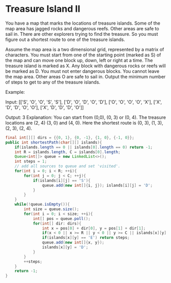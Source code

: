 # Treasure Island II
You have a map that marks the locations of treasure islands. Some of the map area has jagged rocks and dangerous reefs. Other areas are safe to sail in. There are other explorers trying to find the treasure. So you must figure out a shortest route to one of the treasure islands.

Assume the map area is a two dimensional grid, represented by a matrix of characters. You must start from one of the starting point (marked as S) of the map and can move one block up, down, left or right at a time. The treasure island is marked as X. Any block with dangerous rocks or reefs will be marked as D. You must not enter dangerous blocks. You cannot leave the map area. Other areas O are safe to sail in. Output the minimum number of steps to get to any of the treasure islands.

Example:

Input:
[['S', 'O', 'O', 'S', 'S'],
 ['D', 'O', 'D', 'O', 'D'],
 ['O', 'O', 'O', 'O', 'X'],
 ['X', 'D', 'D', 'O', 'O'],
 ['X', 'D', 'D', 'D', 'O']]

Output: 3
Explanation:
You can start from (0,0), (0, 3) or (0, 4). The treasure locations are (2, 4) (3, 0) and (4, 0). Here the shortest route is (0, 3), (1, 3), (2, 3), (2, 4).


```java
final int[][] dirs = {{0, 1}, {0, -1}, {1, 0}, {-1, 0}};
public int shortestPath(char[][] islands){
    if(islands.length == 0 || islands[0].length == 0) return -1;
    int R = islands.length, C = islands[0].length;
    Queue<int[]> queue = new LinkedList<>();
    int steps = 1;
    // add all sources to queue and set 'visited'.
    for(int i = 0; i < R; ++i){
        for(int j = 0; j < C; ++j){
            if(islands[i][j] == 'S'){
                queue.add(new int[]{i, j}); islands[i][j] = 'D';
            }
        }
    }
    while(!queue.isEmpty()){
        int size = queue.size();
        for(int i = 0; i < size; ++i){
            int[] pos = queue.poll();
            for(int[] dir: dirs){
                int x = pos[0] + dir[0], y = pos[1] + dir[1];
                if(x < 0 || x >= R || y < 0 || y >= C || islands[x][y] == 'D') continue;
                if(islands[x][y] == 'E') return steps;
                queue.add(new int[]{x, y});
                islands[x][y] = 'D';
            }
        }
        ++steps;
    }
    return -1;
}
```